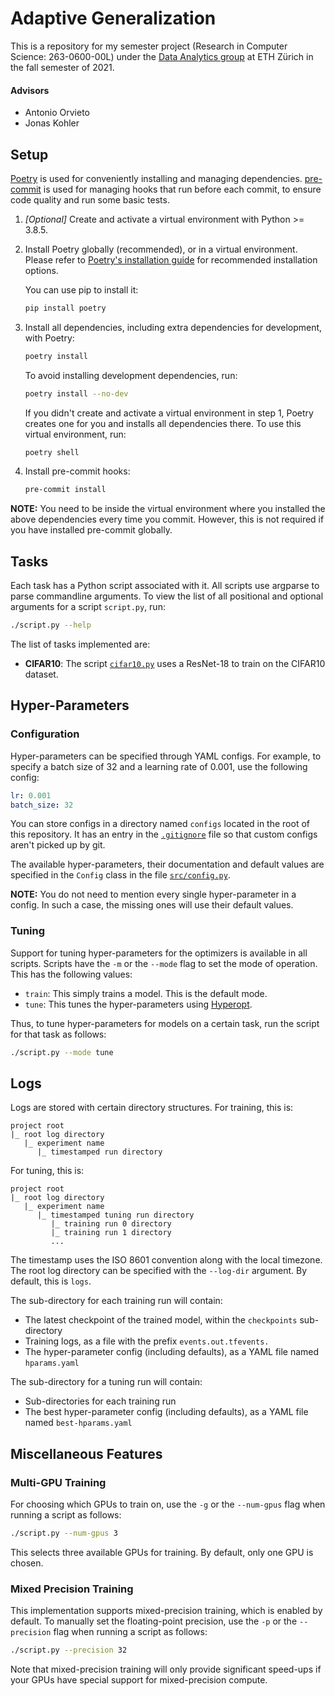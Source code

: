 # Adaptive Generalization

This is a repository for my semester project (Research in Computer Science: 263-0600-00L) under the [Data Analytics group](http://da.inf.ethz.ch/) at ETH Zürich in the fall semester of 2021.

#### Advisors
* Antonio Orvieto
* Jonas Kohler

## Setup
[Poetry](https://python-poetry.org/) is used for conveniently installing and managing dependencies.
[pre-commit](https://pre-commit.com/) is used for managing hooks that run before each commit, to ensure code quality and run some basic tests.

1. *[Optional]* Create and activate a virtual environment with Python >= 3.8.5.

2. Install Poetry globally (recommended), or in a virtual environment.
    Please refer to [Poetry's installation guide](https://python-poetry.org/docs/#installation) for recommended installation options.

    You can use pip to install it:
    ```sh
    pip install poetry
    ```

3. Install all dependencies, including extra dependencies for development, with Poetry:
    ```sh
    poetry install
    ```

    To avoid installing development dependencies, run:
    ```sh
    poetry install --no-dev
    ```

    If you didn't create and activate a virtual environment in step 1, Poetry creates one for you and installs all dependencies there.
    To use this virtual environment, run:
    ```sh
    poetry shell
    ```

4. Install pre-commit hooks:
    ```sh
    pre-commit install
    ```

**NOTE:** You need to be inside the virtual environment where you installed the above dependencies every time you commit.
However, this is not required if you have installed pre-commit globally.

## Tasks

Each task has a Python script associated with it.
All scripts use argparse to parse commandline arguments.
To view the list of all positional and optional arguments for a script `script.py`, run:
```sh
./script.py --help
```

The list of tasks implemented are:
* **CIFAR10**: The script [`cifar10.py`](./cifar10.py) uses a ResNet-18 to train on the CIFAR10 dataset.

## Hyper-Parameters

### Configuration
Hyper-parameters can be specified through YAML configs.
For example, to specify a batch size of 32 and a learning rate of 0.001, use the following config:
```yaml
lr: 0.001
batch_size: 32
```

You can store configs in a directory named `configs` located in the root of this repository.
It has an entry in the [`.gitignore`](./.gitignore) file so that custom configs aren't picked up by git.

The available hyper-parameters, their documentation and default values are specified in the `Config` class in the file [`src/config.py`](./src/config.py).

**NOTE:** You do not need to mention every single hyper-parameter in a config.
In such a case, the missing ones will use their default values.

### Tuning
Support for tuning hyper-parameters for the optimizers is available in all scripts.
Scripts have the `-m` or the `--mode` flag to set the mode of operation.
This has the following values:
* `train`: This simply trains a model. This is the default mode.
* `tune`: This tunes the hyper-parameters using [Hyperopt](https://github.com/hyperopt/hyperopt).

Thus, to tune hyper-parameters for models on a certain task, run the script for that task as follows:
```sh
./script.py --mode tune
```

## Logs
Logs are stored with certain directory structures.
For training, this is:
```
project root
|_ root log directory
   |_ experiment name
      |_ timestamped run directory
```

For tuning, this is:
```
project root
|_ root log directory
   |_ experiment name
      |_ timestamped tuning run directory
         |_ training run 0 directory
         |_ training run 1 directory
         ...
```

The timestamp uses the ISO 8601 convention along with the local timezone.
The root log directory can be specified with the `--log-dir` argument.
By default, this is `logs`.

The sub-directory for each training run will contain:
* The latest checkpoint of the trained model, within the `checkpoints` sub-directory
* Training logs, as a file with the prefix `events.out.tfevents.`
* The hyper-parameter config (including defaults), as a YAML file named `hparams.yaml`

The sub-directory for a tuning run will contain:
* Sub-directories for each training run
* The best hyper-parameter config (including defaults), as a YAML file named `best-hparams.yaml`

## Miscellaneous Features

### Multi-GPU Training
For choosing which GPUs to train on, use the `-g` or the `--num-gpus` flag when running a script as follows:
```sh
./script.py --num-gpus 3
```

This selects three available GPUs for training.
By default, only one GPU is chosen.

### Mixed Precision Training
This implementation supports mixed-precision training, which is enabled by default.
To manually set the floating-point precision, use the `-p` or the `--precision` flag when running a script as follows:
```sh
./script.py --precision 32
```

Note that mixed-precision training will only provide significant speed-ups if your GPUs have special support for mixed-precision compute.
